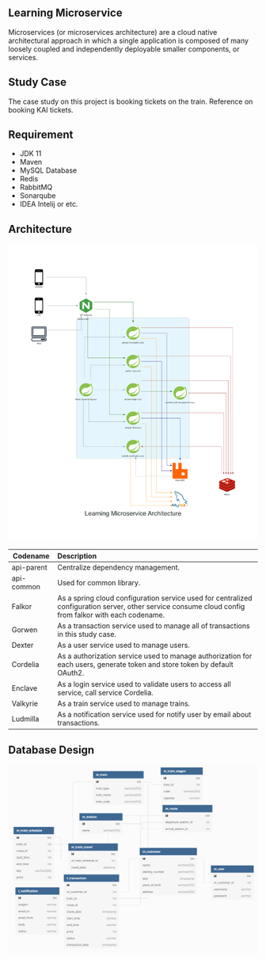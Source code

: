 ## Learning Microservice

Microservices (or microservices architecture) are a cloud native architectural approach in which a single application is composed of many loosely coupled and independently deployable smaller components, or services.

## Study Case

The case study on this project is booking tickets on the train. Reference on booking KAI tickets.

## Requirement

- JDK 11
- Maven
- MySQL Database
- Redis
- RabbitMQ
- Sonarqube
- IDEA Intelij or etc.

## Architecture

![Learning microservice architecture](profile/img/learning_microservice_architecture.png)

| Codename      |      Description      |
| ----------    |:-------------         |
| api-parent    | Centralize dependency management. |
| api-common    | Used for common library. |
| Falkor        | As a spring cloud configuration service used for centralized configuration server, other service consume cloud config from falkor with each codename. |
| Gorwen        | As a transaction service used to manage all of transactions in this study case. |
| Dexter        | As a user service used to manage users. |
| Cordelia      | As a authorization service used to manage authorization for each users, generate token and store token by default OAuth2. |
| Enclave       | As a login service used to validate users to access all service, call service Cordelia. |
| Valkyrie      | As a train service used to manage trains. |
| Ludmilla      | As a notification service used for notify user by email about transactions. |

## Database Design

![Database design](profile/img/db_design.png)